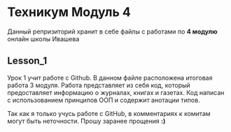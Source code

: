 # Техникум Модуль 4 
Данный репризиторий хранит в себе файлы с работами по **4 модулю** онлайн школы Ивашева

## Lesson_1 
Урок 1 учит работе с Github. В данном файле расположена итоговая работа 3 модуля. 
Работа представляет из себя код, который предоставляет информацию о журналах, книгах и газетах.
Код написан с использованием принципов ООП и содержит анотации типов.

Так как я только учусь работе с GitHub, в комментариях к комитам могут быть неточности. Прошу заранее прощения **:)**